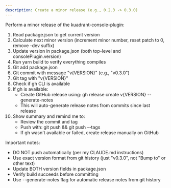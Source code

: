 ```yaml
---
description: Create a minor release (e.g., 0.2.3 -> 0.3.0)
---
```


Perform a minor release of the kuadrant-console-plugin:

1. Read package.json to get current version
2. Calculate next minor version (increment minor number, reset patch to 0, remove -dev suffix)
3. Update version in package.json (both top-level and consolePlugin.version)
4. Run yarn build to verify everything compiles
5. Git add package.json
6. Git commit with message "v{VERSION}" (e.g., "v0.3.0")
7. Git tag with "v{VERSION}"
8. Check if gh CLI is available
9. If gh is available:
   - Create GitHub release using: gh release create v{VERSION} --generate-notes
   - This will auto-generate release notes from commits since last release
10. Show summary and remind me to:
    - Review the commit and tag
    - Push with: git push && git push --tags
    - If gh wasn't available or failed, create release manually on GitHub

Important notes:
- DO NOT push automatically (per my CLAUDE.md instructions)
- Use exact version format from git history (just "v0.3.0", not "Bump to" or other text)
- Update BOTH version fields in package.json
- Verify build succeeds before committing
- Use --generate-notes flag for automatic release notes from git history
